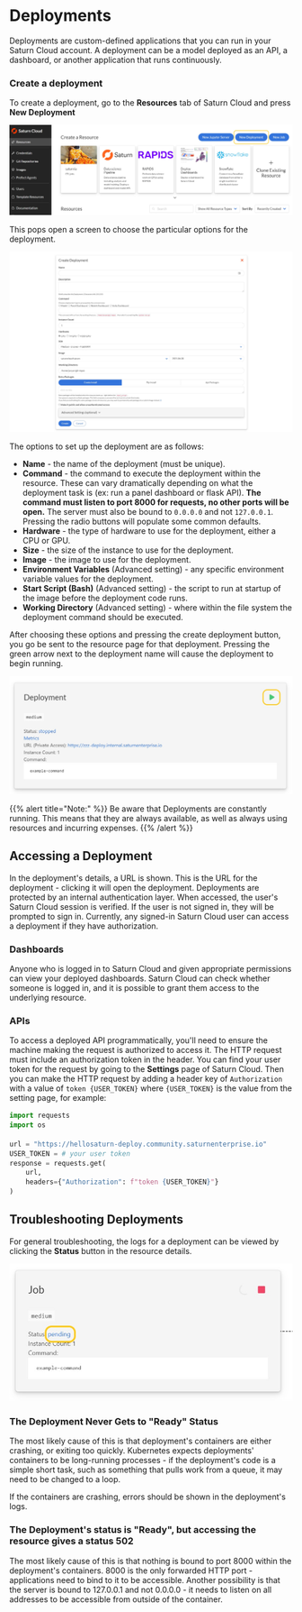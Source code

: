 # Deployments

Deployments are custom-defined applications that you can run in your Saturn Cloud account. A deployment can be a model deployed as an API, a dashboard, or another application that runs continuously.

### Create a deployment

To create a deployment, go to the **Resources** tab of Saturn Cloud and press **New Deployment**

![New deployment button](/images/docs/new-deployment-button.jpg "doc-image")

This pops open a screen to choose the particular options for the deployment.

![New deployment options](/images/docs/new-deployment-options.jpg "doc-image")

The options to set up the deployment are as follows:

* __Name__ - the name of the deployment (must be unique).
* __Command__ - the command to execute the deployment within the resource. These can vary dramatically depending on what the deployment task is (ex: run a panel dashboard or flask API). **The command must listen to port 8000 for requests, no other ports will be open.** The server must also be bound to `0.0.0.0` and not `127.0.0.1`. Pressing the radio buttons will populate some common defaults.
* __Hardware__ - the type of hardware to use for the deployment, either a CPU or GPU.
* __Size__ - the size of the instance to use for the deployment.
* __Image__ - the image to use for the deployment.
* __Environment Variables__ (Advanced setting) - any specific environment variable values for the deployment.
* __Start Script (Bash)__ (Advanced setting) - the script to run at startup of the image before the deployment code runs.
* __Working Directory__ (Advanced setting) - where within the file system the deployment command should be executed.

After choosing these options and pressing the create deployment button, you go be sent to the resource page for that deployment. Pressing the green arrow next to the deployment name will cause the deployment to begin running.

![Start deployment button](/images/docs/start-deployment.jpg "doc-image")

{{% alert title="Note:" %}}
Be aware that Deployments are constantly running.  This means that they are always available, as well as always using resources and incurring expenses.
{{% /alert %}}

## Accessing a Deployment

In the deployment's details, a URL is shown. This is the URL for the deployment - clicking it will open the deployment.  Deployments are protected by an internal authentication layer. When accessed, the user's Saturn Cloud session is verified. If the user is not signed in, they will be prompted to sign in. Currently, any signed-in Saturn Cloud user can access a deployment if they have authorization.

### Dashboards

Anyone who is logged in to Saturn Cloud and given appropriate permissions can view your deployed dashboards. Saturn Cloud can check whether someone is logged in, and it is possible to grant them access to the underlying resource.

### APIs

To access a deployed API programmatically, you'll need to ensure the machine making the request is authorized to access it. The HTTP request must include an authorization token in the header. You can find your user token for the request by going to the **Settings** page of Saturn Cloud. Then you can make the HTTP request by adding a header key of `Authorization` with a value of `token {USER_TOKEN}` where `{USER_TOKEN}` is the value from the setting page, for example:

```python
import requests
import os

url = "https://hellosaturn-deploy.community.saturnenterprise.io"
USER_TOKEN = # your user token
response = requests.get(
    url,
    headers={"Authorization": f"token {USER_TOKEN}"}
)
```

## Troubleshooting Deployments

For general troubleshooting, the logs for a deployment can be viewed by clicking the **Status** button in the resource details.

![Job status link](/images/docs/job-status.jpg "doc-image")

### The Deployment Never Gets to "Ready" Status

The most likely cause of this is that deployment's containers are either crashing, or exiting too quickly. Kubernetes expects deployments' containers to be long-running processes - if the deployment's code is a simple short task, such as something that pulls work from a queue, it may need to be changed to a loop.

If the containers are crashing, errors should be shown in the deployment's logs.

### The Deployment's status is "Ready", but accessing the resource gives a status 502

The most likely cause of this is that nothing is bound to port 8000 within the deployment's containers. 8000 is the only forwarded HTTP port - applications need to bind to it to be accessible. Another possibility is that the server is bound to 127.0.0.1 and not 0.0.0.0  - it needs to listen on all addresses to be accessible from outside of the container.
